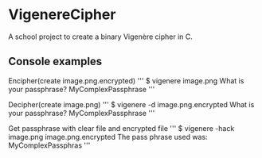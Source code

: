 # VigenereCipher

A school project to create a binary Vigenère cipher in C.

## Console examples

Encipher(create image.png.encrypted)
'''
$ vigenere image.png
What is your passphrase? MyComplexPassphrase
'''

Decipher(create image.png)
'''
$ vigenere -d image.png.encrypted
What is your passphrase? MyComplexPassphrase
'''

Get passphrase with clear file and encrypted file
'''
$ vigenere -hack image.png image.png.encrypted
The pass phrase used was: MyComplexPassphras
'''
